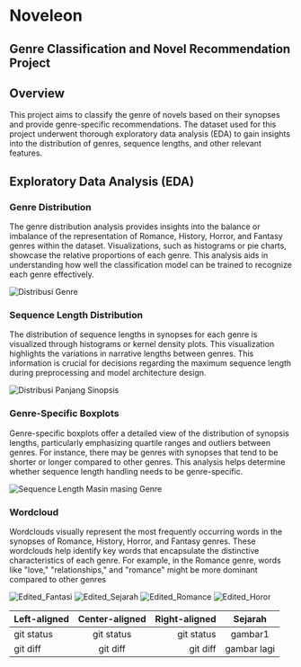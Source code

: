# Noveleon
## Genre Classification and Novel Recommendation Project

## Overview
This project aims to classify the genre of novels based on their synopses and provide genre-specific recommendations. The dataset used for this project underwent thorough exploratory data analysis (EDA) to gain insights into the distribution of genres, sequence lengths, and other relevant features.

## Exploratory Data Analysis (EDA)
### Genre Distribution
The genre distribution analysis provides insights into the balance or imbalance of the representation of Romance, History, Horror, and Fantasy genres within the dataset. Visualizations, such as histograms or pie charts, showcase the relative proportions of each genre. This analysis aids in understanding how well the classification model can be trained to recognize each genre effectively.

![Distribusi Genre](https://github.com/Zackly23/Noveleon/assets/65446701/05584502-2664-424d-a933-9b27d74b2152)

### Sequence Length Distribution
The distribution of sequence lengths in synopses for each genre is visualized through histograms or kernel density plots. This visualization highlights the variations in narrative lengths between genres. This information is crucial for decisions regarding the maximum sequence length during preprocessing and model architecture design.

![Distribusi Panjang Sinopsis](https://github.com/Zackly23/Noveleon/assets/65446701/8c448ee6-c467-4dee-b614-b75a093bf1a4)

### Genre-Specific Boxplots
Genre-specific boxplots offer a detailed view of the distribution of synopsis lengths, particularly emphasizing quartile ranges and outliers between genres. For instance, there may be genres with synopses that tend to be shorter or longer compared to other genres. This analysis helps determine whether sequence length handling needs to be genre-specific.

![Sequence Length Masin masing Genre](https://github.com/Zackly23/Noveleon/assets/65446701/f5f0091f-385a-4701-b1cc-88a92d77f3c2)

### Wordcloud 
Wordclouds visually represent the most frequently occurring words in the synopses of Romance, History, Horror, and Fantasy genres. These wordclouds help identify key words that encapsulate the distinctive characteristics of each genre. For example, in the Romance genre, words like "love," "relationships," and "romance" might be more dominant compared to other genres

![Edited_Fantasi](https://github.com/Zackly23/Noveleon/assets/65446701/a1f2085c-eb06-4230-bee9-07061288d07c)
![Edited_Sejarah](https://github.com/Zackly23/Noveleon/assets/65446701/38bdcb7c-545b-4304-bb85-d87007a4f08e)
![Edited_Romance](https://github.com/Zackly23/Noveleon/assets/65446701/a8e5bea0-0f75-48fb-9b2a-afc545101783)
![Edited_Horor](https://github.com/Zackly23/Noveleon/assets/65446701/8b012729-3705-4f03-af52-ef6f07e5e420)

| Left-aligned | Center-aligned | Right-aligned | Sejarah |
| :---         |     :---:      |          ---: | :---:   |
| git status   | git status     | git status    | gambar1 |
| git diff     | git diff       | git diff      | gambar lagi |


